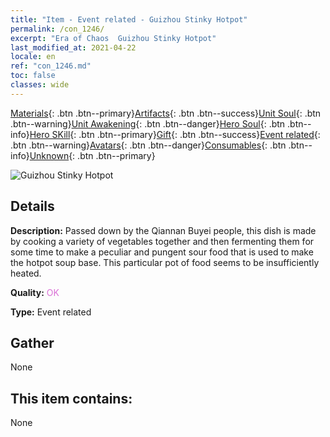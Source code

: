 ```yaml
---
title: "Item - Event related - Guizhou Stinky Hotpot"
permalink: /con_1246/
excerpt: "Era of Chaos  Guizhou Stinky Hotpot"
last_modified_at: 2021-04-22
locale: en
ref: "con_1246.md"
toc: false
classes: wide
---
```

 [Materials](/Items/){: .btn .btn--primary}[Artifacts](/Items/Artifacts/){: .btn .btn--success}[Unit Soul](/Items/UnitSoul/){: .btn .btn--warning}[Unit Awakening](/Items/UnitAwakening/){: .btn .btn--danger}[Hero Soul](/Items/HeroSoul/){: .btn .btn--info}[Hero SKill](/Items/HeroSkill/){: .btn .btn--primary}[Gift](/Items/Gift/){: .btn .btn--success}[Event related](/Items/Events/){: .btn .btn--warning}[Avatars](/Items/Avatars/){: .btn .btn--danger}[Consumables](/Items/Consumables/){: .btn .btn--info}[Unknown](/Items/Unknown/){: .btn .btn--primary}

 ![Guizhou Stinky Hotpot](/images/t/i_81532231.png)

## Details
 **Description:** Passed down by the Qiannan Buyei people, this dish is made by cooking a variety of vegetables together and then fermenting them for some time to make a peculiar and pungent sour food that is used to make the hotpot soup base. This particular pot of food seems to be insufficiently heated.

 **Quality:** <span style="color: #DA70D6">OK</span>

 **Type:** Event related

## Gather

  None

## This item contains:

  None

